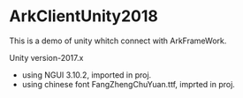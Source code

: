 # ArkClientUnity2018
This is a demo of unity whitch connect with ArkFrameWork.

Unity version-2017.x

- using NGUI 3.10.2, imported in proj.
- using chinese font FangZhengChuYuan.ttf, imprted in proj.
